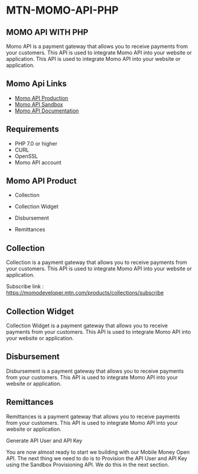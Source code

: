 # MTN-MOMO-API-PHP

## MOMO API WITH PHP

Momo API is a payment gateway that allows you to receive payments from your customers. This API is used to integrate Momo API into your website or application. This API is used to integrate Momo API into your website or application.


## Momo Api Links

  * [Momo API Production](https://momodeveloper.mtn.com/)
  * [Momo API Sandbox](https://momodeveloper.mtn.com/sandbox/)
  * [Momo API Documentation](https://momodeveloper.mtn.com/docs/services/collection/operations/requesttopay-POST)


## Requirements

  * PHP 7.0 or higher
  * CURL
  * OpenSSL
  * Momo API account

## Momo API Product 
  
   * Collection

   * Collection Widget

   * Disbursement

   * Remittances

## Collection

Collection is a payment gateway that allows you to receive payments from your customers. This API is used to integrate Momo API into your website or application.

Subscribe link : https://momodeveloper.mtn.com/products/collections/subscribe

## Collection Widget

Collection Widget is a payment gateway that allows you to receive payments from your customers. This API is used to integrate Momo API into your website or application.

## Disbursement

Disbursement is a payment gateway that allows you to receive payments from your customers. This API is used to integrate Momo API into your website or application.

## Remittances

Remittances is a payment gateway that allows you to receive payments from your customers. This API is used to integrate Momo API into your website or application.


Generate API User and API Key

You are now almost ready to start we building with our Mobile Money Open API. The next thing we need to do is to Provision the API User and API Key using the Sandbox Provisioning API. We do this in the next section.